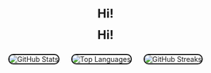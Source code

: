 <p align="center">
  <strong style="font-size: 24px;">Hi! </strong>
</p>

<p align="center">
  <p align="center">
  <strong style="font-size: 24px;">Hi! </strong>
</p>

<p align="center">
  <img src="https://github-readme-stats.vercel.app/api?username=menegonlucas&theme=merko&show_icons=true" alt="GitHub Stats" style="max-width: 300px; border: 2px solid #000000; border-radius: 10px; margin: 10px;">
  <img src="https://github-readme-stats.vercel.app/api/top-langs/?username=menegonlucas&theme=merko" alt="Top Languages" style="max-width: 300px; border: 2px solid #000000; border-radius: 10px; margin: 10px;">
  <img src="https://github-readme-streak-stats.herokuapp.com/?user=menegonlucas&theme=merko" alt="GitHub Streaks" style="max-width: 300px; border: 2px solid #000000; border-radius: 10px; margin: 10px;">
</p>
